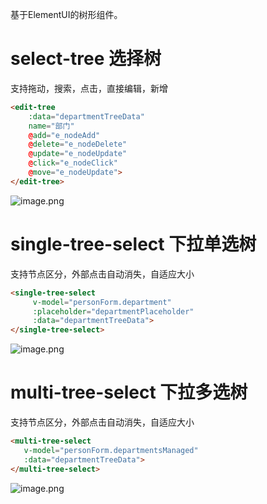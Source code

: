 基于ElementUI的树形组件。

# select-tree 选择树
支持拖动，搜索，点击，直接编辑，新增
```html
<edit-tree
	:data="departmentTreeData"
	name="部门"
	@add="e_nodeAdd"
 	@delete="e_nodeDelete"
	@update="e_nodeUpdate"
	@click="e_nodeClick"
	@move="e_nodeUpdate">
</edit-tree>
```
![image.png](https://www.tobesimple.top/api/file/2020/04/19/14/01/09/1a68e8a1-0300-4e5c-afc7-9977a79d18fb.png)

# single-tree-select 下拉单选树
支持节点区分，外部点击自动消失，自适应大小
```html
<single-tree-select
     v-model="personForm.department"
     :placeholder="departmentPlaceholder"
     :data="departmentTreeData">
</single-tree-select>
```
![image.png](https://www.tobesimple.top/api/file/2020/04/19/14/00/42/32cdbf96-7969-4262-b102-1d0d58dc2c15.png)

# multi-tree-select 下拉多选树
支持节点区分，外部点击自动消失，自适应大小
```html
<multi-tree-select
   v-model="personForm.departmentsManaged"
   :data="departmentTreeData">
</multi-tree-select>
```
![image.png](https://www.tobesimple.top/api/file/2020/04/19/14/03/22/0de955c1-f8ab-4bd3-a24b-fd387be9df2f.png)
